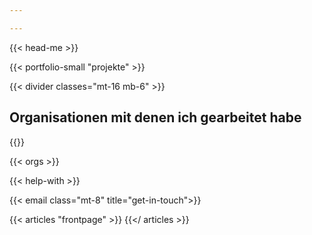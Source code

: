 ```yaml
---

---
```


{{< head-me >}}

{{< portfolio-small "projekte" >}}

{{< divider classes="mt-16 mb-6" >}}
<h2 class="tracking-wider text-xl text-gray-700 font-light uppercase">Organisationen mit denen ich gearbeitet habe</h2>
{{</ divider >}}

{{< orgs >}}

{{< help-with >}}

{{< email class="mt-8" title="get-in-touch">}}

{{< articles "frontpage" >}}
{{</ articles >}}
